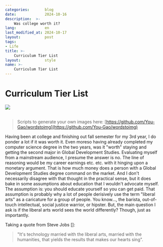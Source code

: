 ```yaml
---
categories:       blog
date:             2024-10-16
description:  >-
    Was college worth it?
lang:             en
last_modified_at: 2024-10-17
layout:           post
tags:
- Life
title: >-
    Curriculum Tier List
layout:           style
name: >-
    Curriculum Tier List
---
```


# Curriculum Tier List

<div>
<img src="{{ 'assets/life/tierlist/tier.png' | relative_url }}">
</div>

<br/>

> Scripts to generate your own images here: [https://github.com/You-Gao/wordstoimg](https://github.com/You-Gao/wordstoimg)

Having been at college and finishing out fall semester for my 3rd year, I do ponder a lot if it was worth it. Even moreso having already completed my computer science degree in the two years, was it "worth" staying and getting the second major in Global Development Studies. Evaluating myself from a mainstream audience, I presume the answer is no. The line of reasoning would be my career earnings etc. etc. with it hinging upon a monetary argument. That is how much money does a person with a Global Development Studies degree command on the market. And I don't necessarily disagree with that thought in the practical sense, but it does bake in some assumptions about education that I wouldn't advocate myself. The assumption is: you should educate yourself so you can get paid. That assumption is probably why a lot of people derisively use the term "liberal arts" as a caricature for a group of people. You know..., the barista, out-of-touch intellectual, social justice warrior, or hipster. But, the main question I ask is if the liberal arts world sees the world differently? Though, just as importantly. 

Taking a quote from Steve Jobs []:
> "It's technology married with the liberal arts, married with the humanities, that yields the results that makes our hearts sing".


